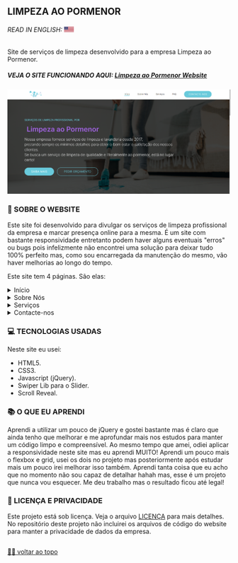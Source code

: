 ## LIMPEZA AO PORMENOR

###### READ IN ENGLISH: <kbd>[<img title="United States Flag" alt="English" src="/imgs/eua.png" width="22">](/README.md)</kbd> <br>

<p> Site de serviços de limpeza desenvolvido para a empresa Limpeza ao Pormenor. <p>
  
##### VEJA O SITE FUNCIONANDO AQUI: <a href="https://limpezaaopormenor.pt"> Limpeza ao Pormenor Website </a> <br>

![Final Result](/imgs/preview.png) <br>

### 📑 SOBRE O WEBSITE
Este site foi desenvolvido para divulgar os serviços de limpeza profissional da empresa e marcar presença online para a mesma. É um site com bastante responsividade
entretanto podem haver alguns eventuais "erros" ou bugs pois infelizmente não encontrei uma solução para deixar tudo 100% perfeito mas, como sou encarregada da
manutenção do mesmo, vão haver melhorias ao longo do tempo. <br>

Este site tem 4 páginas. São elas: <br>
<details>
  <summary>Início</summary> <br>
  <p> A página Início contém:</p>
  - o menu navegável. <br>
  - um cabeçalho com foto de fundo, um breve texto de apresentação da empresa e botões que direcionam para a página Sobre Nós e para a página de Serviços direto 
    para a secção de preços fixos. <br>
  - uma secção de destaques do serviço da empresa. <br>
  - uma secção slogan e botão que redireciona para o slider de serviços da empresa. <br>
  - uma secção com perguntas frequentes (FAQ). <br>
  - o footer com logo e botões que redirecionam para as redes sociais e meios de contato da empresa.
</details>

<details>
  <summary>Sobre Nós</summary> <br>
  <p> A página Sobre Nós contém:</p>
  - o menu navegável. <br>
  - uma secção inteira com detalhes sobre a empresa e seus serviços, com um botão no final da secção que redireciona para o slider da página de serviços. <br>
  - o footer com logo e botões que redirecionam para as redes sociais e meios de contato da empresa.
</details>

<details>
  <summary>Serviços</summary> <br>
  <p> A página Serviços contém:</p>
  - o menu navegável. <br>
  - um cabeçalho com foto de fundo, e um breve parágrafo a explicar do que se trata a página. <br>
  - uma secção com um slider interativo com os serviços da empresa. No computador, pode-se navegar entre os serviços apresentados no slider com a bolinha do mouse e
    clicando nas bolinhas à direita. No celular, pode-se navegar apenas arrastando para o lado. <br>
  - uma secção com os serviços mais requisitados pelos clientes e seus preços fixos, juntamente com um botão que redireciona para o email com uma mensagem automática
    que diferencia a depender do serviço. <br>
  - o footer com logo e botões que redirecionam para as redes sociais e meios de contato da empresa.
</details>
  
<details>
  <summary>Contacte-nos</summary> <br>
  <p> A página Contacte-nos contém:</p>
  - o menu navegável. <br>
  - uma secção que apresenta os meios de contato e redes sociais da empresa. <br>
  - uma secção com um formulário de contato. <br>
  - uma secção com o horário de funcionamento e localização da empresa. <br>
  - o footer com logo e botões que redirecionam para as redes sociais e meios de contato da empresa.
</details>

### 💻 TECNOLOGIAS USADAS
Neste site eu usei: <br>
- HTML5.
- CSS3.
- Javascript (jQuery).
- Swiper Lib para o Slider.
- Scroll Reveal.

### 📚 O QUE EU APRENDI
Aprendi a utilizar um pouco de jQuery e gostei bastante mas é claro que ainda tenho que melhorar e me aprofundar mais nos estudos para manter um código limpo e
compreensível. Ao mesmo tempo que amei, odiei aplicar a responsividade neste site mas eu aprendi MUITO! Aprendi um pouco mais o flexbox e grid, usei os dois no projeto mas posteriormente
após estudar mais um pouco irei melhorar isso também. Aprendi tanta coisa que eu acho que no momento não sou capaz de detalhar hahah mas, esse é um projeto que nunca vou
esquecer. Me deu trabalho mas o resultado ficou até legal!

### 🔏 LICENÇA E PRIVACIDADE

Este projeto está sob licença. Veja o arquivo [LICENÇA](LICENSE.md) para mais detalhes.<br>
No repositório deste projeto não incluirei os arquivos de código do website para manter a privacidade de dados da empresa.

##

[☝🏽 voltar ao topo](#limpeza-ao-pormenor)
